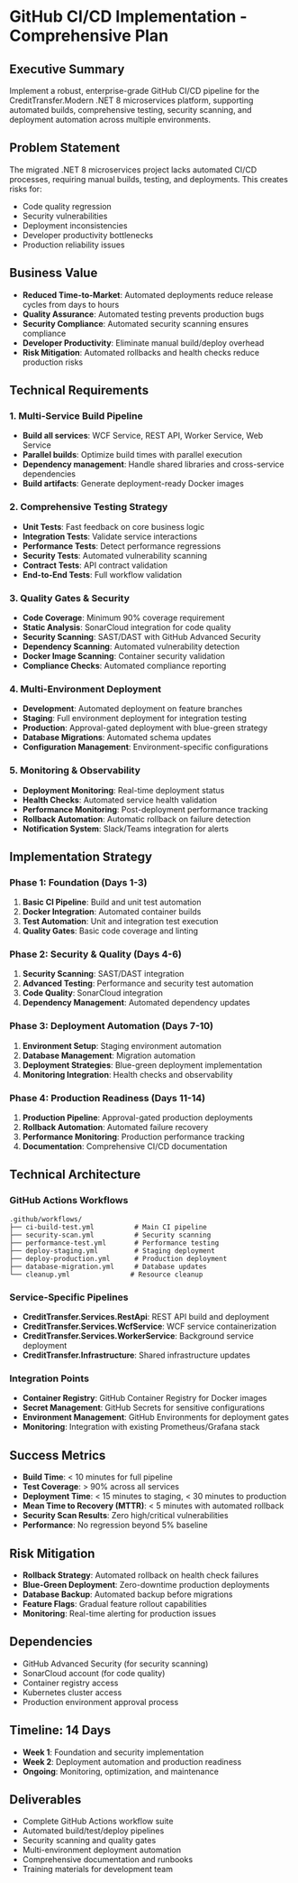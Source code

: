 # GitHub CI/CD Implementation - Comprehensive Plan

## Executive Summary
Implement a robust, enterprise-grade GitHub CI/CD pipeline for the CreditTransfer.Modern .NET 8 microservices platform, supporting automated builds, comprehensive testing, security scanning, and deployment automation across multiple environments.

## Problem Statement
The migrated .NET 8 microservices project lacks automated CI/CD processes, requiring manual builds, testing, and deployments. This creates risks for:
- Code quality regression
- Security vulnerabilities
- Deployment inconsistencies  
- Developer productivity bottlenecks
- Production reliability issues

## Business Value
- **Reduced Time-to-Market**: Automated deployments reduce release cycles from days to hours
- **Quality Assurance**: Automated testing prevents production bugs
- **Security Compliance**: Automated security scanning ensures compliance
- **Developer Productivity**: Eliminate manual build/deploy overhead
- **Risk Mitigation**: Automated rollbacks and health checks reduce production risks

## Technical Requirements

### 1. Multi-Service Build Pipeline
- **Build all services**: WCF Service, REST API, Worker Service, Web Service
- **Parallel builds**: Optimize build times with parallel execution
- **Dependency management**: Handle shared libraries and cross-service dependencies
- **Build artifacts**: Generate deployment-ready Docker images

### 2. Comprehensive Testing Strategy
- **Unit Tests**: Fast feedback on core business logic
- **Integration Tests**: Validate service interactions
- **Performance Tests**: Detect performance regressions
- **Security Tests**: Automated vulnerability scanning
- **Contract Tests**: API contract validation
- **End-to-End Tests**: Full workflow validation

### 3. Quality Gates & Security
- **Code Coverage**: Minimum 90% coverage requirement
- **Static Analysis**: SonarCloud integration for code quality
- **Security Scanning**: SAST/DAST with GitHub Advanced Security
- **Dependency Scanning**: Automated vulnerability detection
- **Docker Image Scanning**: Container security validation
- **Compliance Checks**: Automated compliance reporting

### 4. Multi-Environment Deployment
- **Development**: Automated deployment on feature branches
- **Staging**: Full environment deployment for integration testing  
- **Production**: Approval-gated deployment with blue-green strategy
- **Database Migrations**: Automated schema updates
- **Configuration Management**: Environment-specific configurations

### 5. Monitoring & Observability
- **Deployment Monitoring**: Real-time deployment status
- **Health Checks**: Automated service health validation
- **Performance Monitoring**: Post-deployment performance tracking
- **Rollback Automation**: Automatic rollback on failure detection
- **Notification System**: Slack/Teams integration for alerts

## Implementation Strategy

### Phase 1: Foundation (Days 1-3)
1. **Basic CI Pipeline**: Build and unit test automation
2. **Docker Integration**: Automated container builds
3. **Test Automation**: Unit and integration test execution
4. **Quality Gates**: Basic code coverage and linting

### Phase 2: Security & Quality (Days 4-6)
1. **Security Scanning**: SAST/DAST integration
2. **Advanced Testing**: Performance and security test automation
3. **Code Quality**: SonarCloud integration
4. **Dependency Management**: Automated dependency updates

### Phase 3: Deployment Automation (Days 7-10)
1. **Environment Setup**: Staging environment automation
2. **Database Management**: Migration automation
3. **Deployment Strategies**: Blue-green deployment implementation
4. **Monitoring Integration**: Health checks and observability

### Phase 4: Production Readiness (Days 11-14)
1. **Production Pipeline**: Approval-gated production deployments
2. **Rollback Automation**: Automated failure recovery
3. **Performance Monitoring**: Production performance tracking
4. **Documentation**: Comprehensive CI/CD documentation

## Technical Architecture

### GitHub Actions Workflows
```
.github/workflows/
├── ci-build-test.yml          # Main CI pipeline
├── security-scan.yml          # Security scanning
├── performance-test.yml       # Performance testing
├── deploy-staging.yml         # Staging deployment
├── deploy-production.yml      # Production deployment
├── database-migration.yml     # Database updates
└── cleanup.yml               # Resource cleanup
```

### Service-Specific Pipelines
- **CreditTransfer.Services.RestApi**: REST API build and deployment
- **CreditTransfer.Services.WcfService**: WCF service containerization
- **CreditTransfer.Services.WorkerService**: Background service deployment
- **CreditTransfer.Infrastructure**: Shared infrastructure updates

### Integration Points
- **Container Registry**: GitHub Container Registry for Docker images
- **Secret Management**: GitHub Secrets for sensitive configurations
- **Environment Management**: GitHub Environments for deployment gates
- **Monitoring**: Integration with existing Prometheus/Grafana stack

## Success Metrics
- **Build Time**: < 10 minutes for full pipeline
- **Test Coverage**: > 90% across all services
- **Deployment Time**: < 15 minutes to staging, < 30 minutes to production
- **Mean Time to Recovery (MTTR)**: < 5 minutes with automated rollback
- **Security Scan Results**: Zero high/critical vulnerabilities
- **Performance**: No regression beyond 5% baseline

## Risk Mitigation
- **Rollback Strategy**: Automated rollback on health check failures
- **Blue-Green Deployment**: Zero-downtime production deployments
- **Database Backup**: Automated backup before migrations
- **Feature Flags**: Gradual feature rollout capabilities
- **Monitoring**: Real-time alerting for production issues

## Dependencies
- GitHub Advanced Security (for security scanning)
- SonarCloud account (for code quality)
- Container registry access
- Kubernetes cluster access
- Production environment approval process

## Timeline: 14 Days
- **Week 1**: Foundation and security implementation
- **Week 2**: Deployment automation and production readiness
- **Ongoing**: Monitoring, optimization, and maintenance

## Deliverables
- Complete GitHub Actions workflow suite
- Automated build/test/deploy pipelines
- Security scanning and quality gates
- Multi-environment deployment automation
- Comprehensive documentation and runbooks
- Training materials for development team